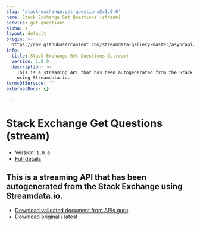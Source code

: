 ```yaml
---
slug: 'stack-exchange:get-questions@v1.0.0'
name: Stack Exchange Get Questions (stream)
service: get-questions
alpha: s
layout: default
origin: >-
  https://raw.githubusercontent.com/streamdata-gallery-master/asyncapi/master/_listings/stack-exchange/stack-exchange-get-questions-stream-async.md
info:
  title: Stack Exchange Get Questions (stream)
  version: 1.0.0
  description: >-
    This is a streaming API that has been autogenerated from the Stack Exchange
    using Streamdata.io.
termsOfService: ''
externalDocs: {}

---
```

# Stack Exchange Get Questions (stream)

* Version: `1.0.0`
* [Full details](../html/stack-exchange:get-questions@v1.0.0.html)



## This is a streaming API that has been autogenerated from the Stack Exchange using Streamdata.io.



* [Download validated document from APIs.guru](https://raw.githubusercontent.com/APIs-guru/asyncapi-directory/master/docs/APIs/stack-exchange%3Aget-questions%40v1.0.0.yaml)
* [Download original / latest](https://raw.githubusercontent.com/streamdata-gallery-master/asyncapi/master/_listings/stack-exchange/stack-exchange-get-questions-stream-async.md)

<script type="application/ld+json">
{
  "@context": "http://schema.org/",
  "@type": "WebAPI",
  "description": "This is a streaming API that has been autogenerated from the Stack Exchange using Streamdata.io.",
  "documentation": "",

  "name": "Stack Exchange Get Questions (stream)"
}
</script>
